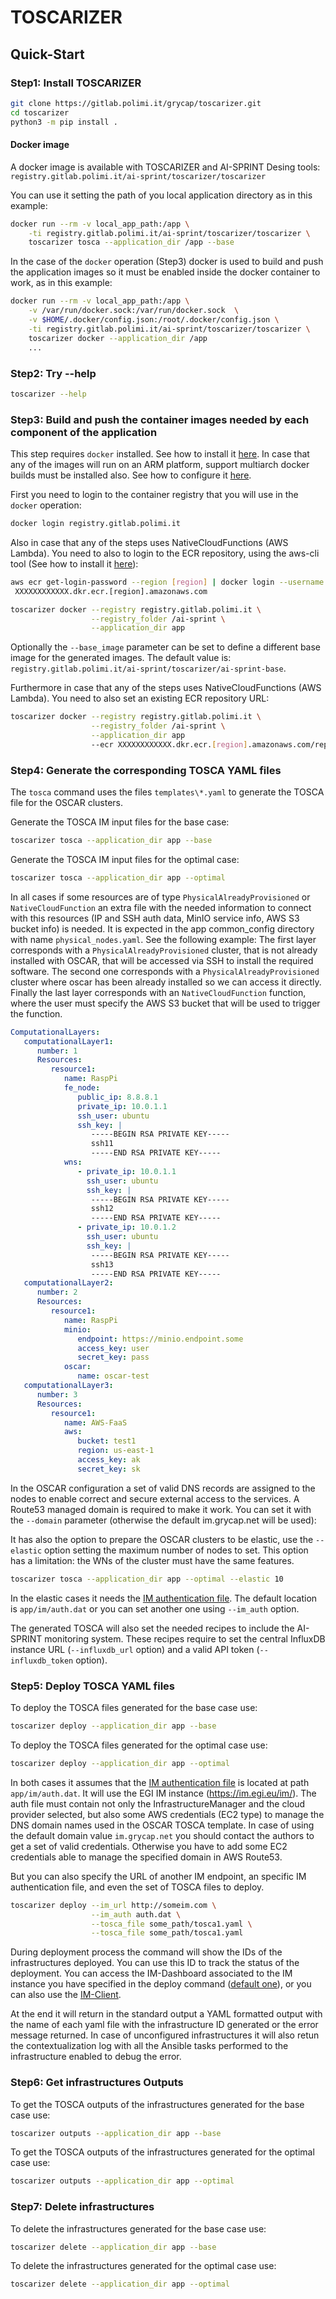 # TOSCARIZER

## Quick-Start

### Step1: Install TOSCARIZER

```sh
git clone https://gitlab.polimi.it/grycap/toscarizer.git
cd toscarizer
python3 -m pip install . 
```

#### Docker image

A docker image is available with TOSCARIZER and AI-SPRINT Desing tools:
`registry.gitlab.polimi.it/ai-sprint/toscarizer/toscarizer`

You can use it setting the path of you local application directory as in
this example:

```sh
docker run --rm -v local_app_path:/app \
    -ti registry.gitlab.polimi.it/ai-sprint/toscarizer/toscarizer \
    toscarizer tosca --application_dir /app --base
```

In the case of the `docker` operation (Step3) docker is used to build and
push the application images so it must be enabled inside the docker container
to work, as in this example:

```sh
docker run --rm -v local_app_path:/app \
    -v /var/run/docker.sock:/var/run/docker.sock  \
    -v $HOME/.docker/config.json:/root/.docker/config.json \
    -ti registry.gitlab.polimi.it/ai-sprint/toscarizer/toscarizer \
    toscarizer docker --application_dir /app
    ...
```

### Step2: Try --help

```sh
toscarizer --help
```

### Step3: Build and push the container images needed by each component of the application

This step requires `docker` installed. See how to install it [here](https://docs.docker.com/engine/install/).
In case that any of the images will run on an ARM platform, support multiarch
docker builds must be installed also. See how to configure it [here](https://docs.docker.com/desktop/multi-arch/).

First you need to login to the container registry that you will use in the `docker` operation:

```sh
docker login registry.gitlab.polimi.it
```

Also in case that any of the steps uses NativeCloudFunctions (AWS Lambda). You need to also
to login to the ECR repository, using the aws-cli tool (See how to install it
[here](https://docs.aws.amazon.com/cli/latest/userguide/cli-chap-getting-started.html)):

```sh
aws ecr get-login-password --region [region] | docker login --username AWS --password-stdin
 XXXXXXXXXXXX.dkr.ecr.[region].amazonaws.com
```

```sh
toscarizer docker --registry registry.gitlab.polimi.it \
                  --registry_folder /ai-sprint \
                  --application_dir app
```

Optionally the `--base_image` parameter can be set to define a different base image
for the generated images. The default value is:
`registry.gitlab.polimi.it/ai-sprint/toscarizer/ai-sprint-base`.

Furthermore in case that any of the steps uses NativeCloudFunctions (AWS Lambda). You need to also
set an existing ECR repository URL:

```sh
toscarizer docker --registry registry.gitlab.polimi.it \
                  --registry_folder /ai-sprint \
                  --application_dir app
                  --ecr XXXXXXXXXXXX.dkr.ecr.[region].amazonaws.com/repo_name
```

### Step4: Generate the corresponding TOSCA YAML files

The `tosca` command uses the files ``templates\*.yaml`` to generate the TOSCA
file for the OSCAR clusters.

Generate the TOSCA IM input files for the base case:

```sh
toscarizer tosca --application_dir app --base
```

Generate the TOSCA IM input files for the optimal case:

```sh
toscarizer tosca --application_dir app --optimal
```

In all cases if some resources are of type ``PhysicalAlreadyProvisioned`` or
``NativeCloudFunction`` an extra file with the needed information to connect
with this resources (IP and SSH auth data, MinIO service info, AWS S3 bucket
info) is needed. It is expected in the app common_config directory with name
``physical_nodes.yaml``. See the following example: The first layer
corresponds with a ``PhysicalAlreadyProvisioned`` cluster, that is not
already installed with OSCAR, that will be accessed via SSH to install the
required software. The second one corresponds with a ``PhysicalAlreadyProvisioned``
cluster where oscar has been already installed so we can access it directly.
Finally the last layer corresponds with an ``NativeCloudFunction`` function,
where the user must specify the AWS S3 bucket that will be used to trigger
the function.

```yaml
ComputationalLayers: 
   computationalLayer1:
      number: 1
      Resources: 
         resource1:
            name: RaspPi
            fe_node:
               public_ip: 8.8.8.1
               private_ip: 10.0.1.1
               ssh_user: ubuntu
               ssh_key: |
                  -----BEGIN RSA PRIVATE KEY-----
                  ssh11
                  -----END RSA PRIVATE KEY-----
            wns:
               - private_ip: 10.0.1.1
                 ssh_user: ubuntu
                 ssh_key: |
                  -----BEGIN RSA PRIVATE KEY-----
                  ssh12
                  -----END RSA PRIVATE KEY-----
               - private_ip: 10.0.1.2
                 ssh_user: ubuntu
                 ssh_key: |
                  -----BEGIN RSA PRIVATE KEY-----
                  ssh13
                  -----END RSA PRIVATE KEY-----
   computationalLayer2:
      number: 2
      Resources: 
         resource1:
            name: RaspPi
            minio:
               endpoint: https://minio.endpoint.some
               access_key: user
               secret_key: pass
            oscar:
               name: oscar-test
   computationalLayer3:
      number: 3
      Resources: 
         resource1:
            name: AWS-FaaS
            aws:
               bucket: test1
               region: us-east-1
               access_key: ak
               secret_key: sk
```

In the OSCAR configuration a set of valid DNS records are assigned to the nodes to
enable correct and secure external access to the services. A Route53 managed domain
is required to make it work. You can set it with the ``--domain`` parameter
(otherwise the default im.grycap.net will be used):

It has also the option to prepare the OSCAR clusters to be elastic,
use the `--elastic` option setting the maximum number of nodes to set.
This option has a limitation: the WNs of the cluster must have the same
features.

```sh
toscarizer tosca --application_dir app --optimal --elastic 10
```

In the elastic cases it needs the [IM authentication file](https://imdocs.readthedocs.io/en/latest/client.html#auth-file).
The default location is ``app/im/auth.dat`` or you can set another one using
`--im_auth` option.

The generated TOSCA will also set the needed recipes to include the AI-SPRINT
monitoring system. These recipes require to set the central InfluxDB instance URL
(`--influxdb_url` option) and a valid API token (`--influxdb_token` option).

### Step5: Deploy TOSCA YAML files

To deploy the TOSCA files generated for the base case use:

```sh
toscarizer deploy --application_dir app --base
```

To deploy the TOSCA files generated for the optimal case use:

```sh
toscarizer deploy --application_dir app --optimal
```

In both cases it assumes that the [IM authentication file](https://imdocs.readthedocs.io/en/latest/client.html#auth-file)
is located at path ``app/im/auth.dat``. It will use the EGI IM instance (<https://im.egi.eu/im/>).
The auth file must contain not only the InfrastructureManager and the cloud provider
selected, but also some AWS credentials (EC2 type) to manage the DNS domain names
used in the OSCAR TOSCA template. In case of using the default domain value
`im.grycap.net` you should contact the authors to get a set of valid credentials.
Otherwise you have to add some EC2 credentials able to manage the specified domain in AWS Route53.

But you can also specify the URL of another IM endpoint, an specific IM
authentication file, and even the set of TOSCA files to deploy.

```sh
toscarizer deploy --im_url http://someim.com \
                  --im_auth auth.dat \
                  --tosca_file some_path/tosca1.yaml \
                  --tosca_file some_path/tosca1.yaml
```

During deployment process the command will show the IDs of the infrastructures
deployed. You can use this ID to track the status of the deployment. You can
access the IM-Dashboard associated to the IM instance you have specified in
the deploy command ([default one](https://im.egi.eu)), or you can also use the
[IM-Client](https://github.com/grycap/im-client).

At the end it will return in the standard output a YAML formatted output with the name
of each yaml file with the infrastructure ID generated or the error message
returned. In case of unconfigured infrastructures it will also retun the contextualization
log with all the Ansible tasks performed to the infrastructure enabled to debug the error.

### Step6: Get infrastructures Outputs

To get the TOSCA outputs of the infrastructures generated for the base case use:

```sh
toscarizer outputs --application_dir app --base
```

To get the TOSCA outputs of the infrastructures generated for the optimal case use:

```sh
toscarizer outputs --application_dir app --optimal
```

### Step7: Delete infrastructures

To delete the infrastructures generated for the base case use:

```sh
toscarizer delete --application_dir app --base
```

To delete the infrastructures generated for the optimal case use:

```sh
toscarizer delete --application_dir app --optimal
```
